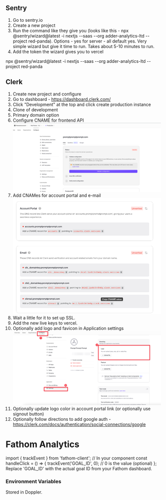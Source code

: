 ## Sentry

1. Go to sentry.io
2. Create a new project
3. Run the command like they give you (looks like this - npx @sentry/wizard@latest -i nextjs --saas --org adder-analytics-ltd --project red-panda). Options - yes for server - all default yes. Very simple wizard but give it time to run. Takes about 5-10 minutes to run. 
4. Add the token the wizard gives you to vercel


npx @sentry/wizard@latest -i nextjs --saas --org adder-analytics-ltd --project red-panda


## Clerk

1. Create new project and configure
2. Go to dashboard - https://dashboard.clerk.com/
3. Click "Development" at the top and click create production instance
4. Clone of development 
5. Primary domain option
6. Configure CNAME for frontend API ![alt text](<Screenshot 2024-10-13 at 18.23.51.png>)
7. Add CNAMes for account portal and e-mail ![alt text](<Screenshot 2024-10-13 at 18.26.47.png>)
8. Wait a little for it to set up SSL.
9. Add the new live keys to vercel.
10. Optionally add logo and favicon in Application settings ![alt text](image.png)
11. Optionally update logo color in account portal link (or optionally use signout button)
12. Optionally follow directions to add google auth - https://clerk.com/docs/authentication/social-connections/google


# Fathom Analytics

import { trackEvent } from 'fathom-client';
// In your component
const handleClick = () => {
  trackEvent('GOAL_ID', 0); // 0 is the value (optional)
};
Replace 'GOAL_ID' with the actual goal ID from your Fathom dashboard.


### Environment Variables

Stored in Doppler.